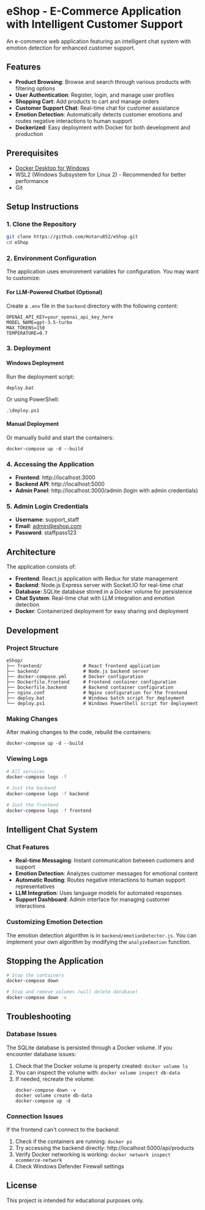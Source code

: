 # eShop - E-Commerce Application with Intelligent Customer Support

An e-commerce web application featuring an intelligent chat system with emotion detection for enhanced customer support.

## Features

- **Product Browsing**: Browse and search through various products with filtering options
- **User Authentication**: Register, login, and manage user profiles
- **Shopping Cart**: Add products to cart and manage orders
- **Customer Support Chat**: Real-time chat for customer assistance
- **Emotion Detection**: Automatically detects customer emotions and routes negative interactions to human support
- **Dockerized**: Easy deployment with Docker for both development and production

## Prerequisites

- [Docker Desktop for Windows](https://docs.docker.com/desktop/install/windows-install/)
- WSL2 (Windows Subsystem for Linux 2) - Recommended for better performance
- Git

## Setup Instructions

### 1. Clone the Repository

```bash
git clone https://github.com/Hotaru852/eShop.git
cd eShop
```

### 2. Environment Configuration

The application uses environment variables for configuration. You may want to customize:

#### For LLM-Powered Chatbot (Optional)
Create a `.env` file in the `backend` directory with the following content:
```
OPENAI_API_KEY=your_openai_api_key_here
MODEL_NAME=gpt-3.5-turbo
MAX_TOKENS=150
TEMPERATURE=0.7
```

### 3. Deployment

#### Windows Deployment

Run the deployment script:
```
deploy.bat
```

Or using PowerShell:
```
.\deploy.ps1
```

#### Manual Deployment
Or manually build and start the containers:
```
docker-compose up -d --build
```

### 4. Accessing the Application

- **Frontend**: http://localhost:3000
- **Backend API**: http://localhost:5000
- **Admin Panel**: http://localhost:3000/admin (login with admin credentials)

### 5. Admin Login Credentials

- **Username**: support_staff
- **Email**: admin@eshop.com
- **Password**: staffpass123

## Architecture

The application consists of:

- **Frontend**: React.js application with Redux for state management
- **Backend**: Node.js Express server with Socket.IO for real-time chat
- **Database**: SQLite database stored in a Docker volume for persistence
- **Chat System**: Real-time chat with LLM integration and emotion detection
- **Docker**: Containerized deployment for easy sharing and deployment

## Development

### Project Structure

```
eShop/
├── frontend/               # React frontend application
├── backend/                # Node.js backend server
├── docker-compose.yml      # Docker configuration
├── Dockerfile.frontend     # Frontend container configuration
├── Dockerfile.backend      # Backend container configuration
├── nginx.conf              # Nginx configuration for the frontend
├── deploy.bat              # Windows batch script for deployment
└── deploy.ps1              # Windows PowerShell script for deployment
```

### Making Changes

After making changes to the code, rebuild the containers:
```
docker-compose up -d --build
```

### Viewing Logs

```bash
# All services
docker-compose logs -f

# Just the backend
docker-compose logs -f backend

# Just the frontend
docker-compose logs -f frontend
```

## Intelligent Chat System

### Chat Features

- **Real-time Messaging**: Instant communication between customers and support
- **Emotion Detection**: Analyzes customer messages for emotional content
- **Automatic Routing**: Routes negative interactions to human support representatives
- **LLM Integration**: Uses language models for automated responses
- **Support Dashboard**: Admin interface for managing customer interactions

### Customizing Emotion Detection

The emotion detection algorithm is in `backend/emotionDetector.js`. You can implement your own algorithm by modifying the `analyzeEmotion` function.

## Stopping the Application

```bash
# Stop the containers
docker-compose down

# Stop and remove volumes (will delete database)
docker-compose down -v
```

## Troubleshooting

### Database Issues

The SQLite database is persisted through a Docker volume. If you encounter database issues:

1. Check that the Docker volume is properly created: `docker volume ls`
2. You can inspect the volume with: `docker volume inspect db-data`
3. If needed, recreate the volume:
   ```
   docker-compose down -v
   docker volume create db-data
   docker-compose up -d
   ```

### Connection Issues

If the frontend can't connect to the backend:

1. Check if the containers are running: `docker ps`
2. Try accessing the backend directly: http://localhost:5000/api/products
3. Verify Docker networking is working: `docker network inspect ecommerce-network`
4. Check Windows Defender Firewall settings

## License

This project is intended for educational purposes only. 
